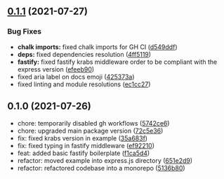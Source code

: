 ## [0.1.1](https://github.com/MicheleRiva/krabs/compare/v0.1.0...v0.1.1) (2021-07-27)

### Bug Fixes

- **chalk imports:** fixed chalk imports for GH CI ([d549ddf](https://github.com/MicheleRiva/krabs/commit/d549ddf8bf2733614f72c70f11f72530426e4fb0))
- **deps:** fixed dependencies resolution ([4ff5119](https://github.com/MicheleRiva/krabs/commit/4ff5119030761629e71179a81efa8226eb4eb6b2))
- **fastify:** fixed fastify krabs middleware order to be compliant with the express version ([efeeb90](https://github.com/MicheleRiva/krabs/commit/efeeb904adb3038209dacb1295af60e7090b8ef3))
- fixed aria label on docs emoji ([425373a](https://github.com/MicheleRiva/krabs/commit/425373a5a16411699ad24abfdc42a9d6c05caf09))
- fixed linting and module resolutions ([ec1cc27](https://github.com/MicheleRiva/krabs/commit/ec1cc27797d3023f575e80b7a60c709321a7134a))

## 0.1.0 (2021-07-26)

- chore: temporarily disabled gh workflows ([5742ce6](https://github.com/MicheleRiva/krabs/commit/5742ce6))
- chore: upgraded main package version ([72c5e36](https://github.com/MicheleRiva/krabs/commit/72c5e36))
- fix: fixed krabs version in example ([35a683f](https://github.com/MicheleRiva/krabs/commit/35a683f))
- fix: fixed typing in fastify middleware ([ef92210](https://github.com/MicheleRiva/krabs/commit/ef92210))
- feat: added basic fastify boilerplate ([f1ca5d4](https://github.com/MicheleRiva/krabs/commit/f1ca5d4))
- refactor: moved example into express.js directory ([651e2d9](https://github.com/MicheleRiva/krabs/commit/651e2d9))
- refactor: refactored codebase into a monorepo ([5136b80](https://github.com/MicheleRiva/krabs/commit/5136b80))
